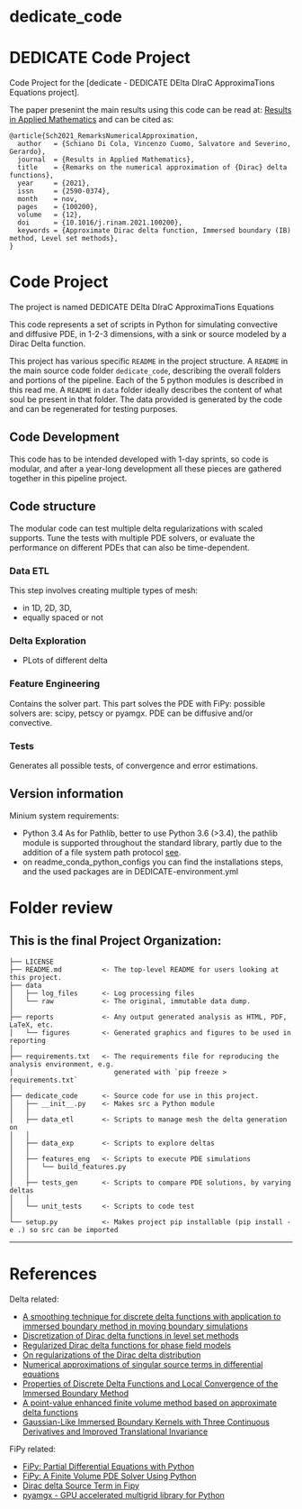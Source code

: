 dedicate_code
==============================

# DEDICATE Code Project

Code Project for the [dedicate - DEDICATE  DElta DIraC ApproximaTions Equations project].

The paper presenint the main results using this code can be read at:
[Results in Applied Mathematics](https://www.sciencedirect.com/science/article/pii/S259003742100042X)
and can be cited as:
```
@article{Sch2021_RemarksNumericalApproximation,
  author   = {Schiano Di Cola, Vincenzo Cuomo, Salvatore and Severino, Gerardo},
  journal  = {Results in Applied Mathematics},
  title    = {Remarks on the numerical approximation of {Dirac} delta functions},
  year     = {2021},
  issn     = {2590-0374},
  month    = nov,
  pages    = {100200},
  volume   = {12},
  doi      = {10.1016/j.rinam.2021.100200},
  keywords = {Approximate Dirac delta function, Immersed boundary (IB) method, Level set methods},
}
```




# Code Project
The project is named DEDICATE  DElta DIraC ApproximaTions Equations

This code represents a set of scripts in Python for simulating convective and diffusive PDE, in 1-2-3 dimensions, with a sink or source modeled by a Dirac Delta function.

This project has various specific `README` in the project structure.
A  `README` in the main source code folder `dedicate_code`, describing the overall folders and portions of the pipeline.
Each of the 5 python modules is described in this read me.
A  `README` in `data` folder ideally describes the content of what soul be present in that folder. The data provided is generated by the code and can be regenerated for testing purposes.


## Code Development
This code has to be intended developed with 1-day sprints, so code is modular, and after a year-long development all these pieces are gathered together in this pipeline project.

## Code structure
The modular code can test multiple delta regularizations with scaled supports.  Tune the tests with multiple PDE solvers, or evaluate the performance on different PDEs that can also be time-dependent. 

### Data ETL
This step involves creating multiple types of mesh:
* in 1D, 2D, 3D, 
* equally spaced or not


### Delta Exploration
* PLots of different delta

### Feature Engineering
Contains the solver part.
This part solves the PDE with FiPy: possible solvers are: scipy, petscy or pyamgx.
PDE can be diffusive and/or convective.

### Tests
Generates all possible tests, of convergence and error estimations.
<!---
TODO
This part should be better commented on. Please write any doubt on this project.
---> 





## Version information

Minium system requirements:
* Python 3.4
As for Pathlib, better to use Python 3.6 (>3.4), the pathlib module is supported throughout the standard library, partly due to the addition of a file system path protocol [see](https://realpython.com/python-pathlib/).
* on readme_conda_python_configs you can find the installations steps, and the used packages are in DEDICATE-environment.yml




# Folder review

This is the final Project Organization:
------------

    ├── LICENSE
    ├── README.md          <- The top-level README for users looking at this project.
    ├── data
    │   ├── log_files      <- Log processing files
    │   └── raw            <- The original, immutable data dump.
    │
    ├── reports            <- Any output generated analysis as HTML, PDF, LaTeX, etc.
    │   └── figures        <- Generated graphics and figures to be used in reporting
    │
    ├── requirements.txt   <- The requirements file for reproducing the analysis environment, e.g.
    │                         generated with `pip freeze > requirements.txt`
    │
    ├── dedicate_code      <- Source code for use in this project.
    │   ├── __init__.py    <- Makes src a Python module
    │   │
    │   ├── data_etl       <- Scripts to manage mesh the delta generation on 
    │   │
    │   ├── data_exp       <- Scripts to explore deltas
    │   │
    │   ├── features_eng   <- Scripts to execute PDE simulations
    │   │   └── build_features.py
    │   │
    │   ├── tests_gen      <- Scripts to compare PDE solutions, by varying deltas 
    │   │
    │   └── unit_tests     <- Scripts to code test 
    │
    └── setup.py           <- Makes project pip installable (pip install -e .) so src can be imported

--------





# References
Delta related:
* [A smoothing technique for discrete delta functions with application to immersed boundary method in moving boundary simulations](https://doi.org/10.1016/j.jcp.2009.07.023)
* [Discretization of Dirac delta functions in level set methods](https://doi.org/10.1016/j.jcp.2004.09.018)
* [Regularized Dirac delta functions for phase field models](https://doi.org/10.1002/nme.4262)
* [On regularizations of the Dirac delta distribution](https://doi.org/10.1016/j.jcp.2015.10.054)
* [Numerical approximations of singular source terms in differential equations](https://doi.org/10.1016/j.jcp.2004.04.011)
* [Properties of Discrete Delta Functions and Local Convergence of the Immersed Boundary Method](https://doi.org/10.1137/110836699)
* [A point-value enhanced finite volume method based on approximate delta functions](https://doi.org/10.1016/j.jcp.2017.10.059)
* [Gaussian-Like Immersed Boundary Kernels with Three Continuous Derivatives and Improved Translational Invariance](https://arxiv.org/abs/1505.07529)


FiPy related:

* [FiPy: Partial Differential Equations with Python](https://doi.org/10.1109/MCSE.2009.52)
* [FiPy: A Finite Volume PDE Solver Using Python](https://www.ctcms.nist.gov/fipy/index.html)
* [Dirac delta Source Term in Fipy](https://stackoverflow.com/questions/58041222/dirac-delta-source-term-in-fipy)
* [pyamgx - GPU accelerated multigrid library for Python](https://pyamgx.readthedocs.io/en/latest/)




















